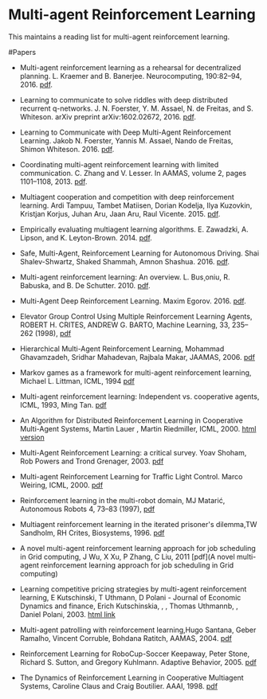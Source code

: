 # Multi-agent Reinforcement Learning
This maintains a reading list for multi-agent reinforcement learning. 

#Papers

- Multi-agent reinforcement learning as a rehearsal for decentralized planning. L. Kraemer and B. Banerjee. Neurocomputing, 190:82–94, 2016. [pdf](http://www.ifaamas.org/Proceedings/aamas2013/docs/p1291.pdf).

- Learning to communicate to solve riddles with deep distributed recurrent q-networks. J. N. Foerster, Y. M. Assael, N. de Freitas, and S. Whiteson. arXiv preprint arXiv:1602.02672, 2016. [pdf](https://arxiv.org/pdf/1602.02672.pdf). 

- Learning to Communicate with Deep Multi-Agent Reinforcement Learning. Jakob N. Foerster, Yannis M. Assael, Nando de Freitas, Shimon Whiteson. 2016. [pdf](https://arxiv.org/pdf/1605.06676v2.pdf).

- Coordinating multi-agent reinforcement learning with limited communication. C. Zhang and V. Lesser.  In AAMAS, volume 2, pages 1101–1108, 2013. [pdf](http://www.aamas-conference.org/Proceedings/aamas2013/docs/p1101.pdf).

- Multiagent cooperation and competition with deep reinforcement learning. Ardi Tampuu, Tambet Matiisen, Dorian Kodelja, Ilya Kuzovkin, Kristjan Korjus, Juhan Aru, Jaan Aru, Raul Vicente. 2015. [pdf](https://arxiv.org/pdf/1511.08779v1).

- Empirically evaluating multiagent learning algorithms. E. Zawadzki, A. Lipson, and K. Leyton-Brown. 2014. [pdf](https://arxiv.org/pdf/1401.8074v1).

- Safe, Multi-Agent, Reinforcement Learning for Autonomous Driving. Shai Shalev-Shwartz, Shaked Shammah, Amnon Shashua. 2016. [pdf](https://arxiv.org/pdf/1610.03295v1.pdf).

- Multi-agent reinforcement learning: An overview. L. Bus¸oniu, R. Babuska, and B. De Schutter. 2010. [pdf](http://www.dcsc.tudelft.nl/~bdeschutter/pub/rep/10_003.pdf).

- Multi-Agent Deep Reinforcement Learning. Maxim Egorov. 2016. [pdf](http://cs231n.stanford.edu/reports2016/122_Report.pdf).

- Elevator Group Control Using Multiple Reinforcement Learning Agents, ROBERT H. CRITES, ANDREW G. BARTO, Machine Learning, 33, 235–262 (1998), [pdf](http://citeseerx.ist.psu.edu/viewdoc/download?doi=10.1.1.464.6183&rep=rep1&type=pdf)

- Hierarchical Multi-Agent Reinforcement Learning, Mohammad Ghavamzadeh, Sridhar Mahadevan, Rajbala Makar, JAAMAS, 2006. [pdf](http://www-anw.cs.umass.edu/pubs/2006/ghavamzadeh_mm_JAAMAS06.pdf)

- Markov games as a framework for multi-agent reinforcement learning, Michael L. Littman, ICML, 1994 [pdf](https://www.researchgate.net/profile/Michael_Littman2/publication/2799903_Markov_Games_as_a_Framework_for_Multi-Agent_Reinforcement_Learning/links/54b66cbb0cf24eb34f6d19de.pdf)

- Multi-agent reinforcement learning: Independent vs. cooperative agents, ICML, 1993, Ming Tan. [pdf](http://web.mit.edu/16.412j/www/html/Advanced%20lectures/2004/Multi-AgentReinforcementLearningIndependentVersusCooperativeAgents.pdf)

- An Algorithm for Distributed Reinforcement Learning in Cooperative Multi-Agent Systems,  Martin Lauer , Martin Riedmiller, ICML, 2000. [html version](https://www.researchgate.net/publication/225815648_Multi-agent_Reinforcement_Learning_An_Overview)

- Multi-Agent Reinforcement Learning: a critical survey. Yoav Shoham, Rob Powers and Trond Grenager, 2003. [pdf](http://www.cc.gatech.edu/~isbell/classes/2009/cs7641_spring/handouts/MALearning_ACriticalSurvey_2003_0516.pdf)

- Multi-agent Reinforcement Learning for Traffic Light Control. Marco Weiring, ICML, 2000. [pdf](http://www.dcsc.tudelft.nl/~sc4081/assign/pap/Reinforcement_Learning.pdf)

- Reinforcement learning in the multi-robot domain, MJ Matarić, Autonomous Robots 4, 73–83 (1997), [pdf](http://citeseerx.ist.psu.edu/viewdoc/download?doi=10.1.1.454.1747&rep=rep1&type=pdf)

- Multiagent reinforcement learning in the iterated prisoner's dilemma,TW Sandholm, RH Crites, Biosystems, 1996.  [pdf](http://opim.wharton.upenn.edu/~sok/papers/s/sandholm-biosystems95.pdf)

- A novel multi-agent reinforcement learning approach for job scheduling in Grid computing, J Wu, X Xu, P Zhang, C Liu, 2011 [pdf](A novel multi-agent reinforcement learning approach for job scheduling in Grid computing)

- Learning competitive pricing strategies by multi-agent reinforcement learning, E Kutschinski, T Uthmann, D Polani - Journal of Economic Dynamics and finance, Erich Kutschinskia, , , Thomas Uthmannb, , Daniel Polani, 2003. [html link](http://www.sciencedirect.com/science/article/pii/S0165188902001227) 

- Multi-agent patrolling with reinforcement learning,Hugo Santana, Geber Ramalho, Vincent Corruble, Bohdana Ratitch, AAMAS, 2004. [pdf](http://citeseerx.ist.psu.edu/viewdoc/download?doi=10.1.1.307.6566&rep=rep1&type=pdf)

- Reinforcement Learning for RoboCup-Soccer Keepaway, Peter Stone, Richard S. Sutton, and Gregory Kuhlmann. Adaptive Behavior, 2005. [pdf](http://www.cs.utexas.edu/users/pstone/Papers/bib2html-links/AB05.pdf)

- The Dynamics of Reinforcement Learning in Cooperative Multiagent Systems, Caroline Claus and Craig Boutilier. AAAI, 1998. [pdf](https://www.aaai.org/Papers/AAAI/1998/AAAI98-106.pdf)



